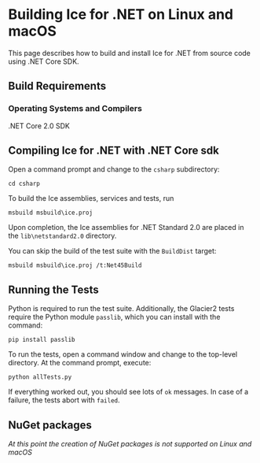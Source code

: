# Building Ice for .NET on Linux and macOS

This page describes how to build and install Ice for .NET from source code using
.NET Core SDK.

## Build Requirements

### Operating Systems and Compilers

.NET Core 2.0 SDK

## Compiling Ice for .NET with .NET Core sdk

Open a command prompt and change to the `csharp` subdirectory:

```
cd csharp
```

To build the Ice assemblies, services and tests, run

```
msbuild msbuild\ice.proj
```

Upon completion, the Ice assemblies for .NET Standard 2.0 are placed in the
`lib\netstandard2.0` directory.

You can skip the build of the test suite with the `BuildDist` target:

```
msbuild msbuild\ice.proj /t:Net45Build
```

## Running the Tests

Python is required to run the test suite. Additionally, the Glacier2 tests
require the Python module `passlib`, which you can install with the command:

```
pip install passlib
```

To run the tests, open a command window and change to the top-level directory.
At the command prompt, execute:

```
python allTests.py
```

If everything worked out, you should see lots of `ok` messages. In case of a
failure, the tests abort with `failed`.

## NuGet packages

*At this point the creation of NuGet packages is not supported on Linux and macOS*
